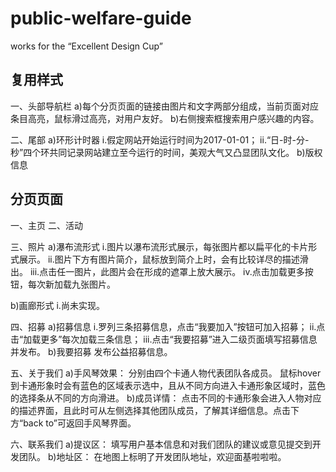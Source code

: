 # public-welfare-guide
works for the “Excellent Design Cup”


## 复用样式
一、头部导航栏
a)每个分页页面的链接由图片和文字两部分组成，当前页面对应条目高亮，鼠标滑过高亮，对用户友好。
b)右侧搜索框搜索用户感兴趣的内容。

二、尾部
a)环形计时器
i.假定网站开始运行时间为2017-01-01；
ii.“日-时-分-秒”四个环共同记录网站建立至今运行的时间，美观大气又凸显团队文化。
b)版权信息


## 分页页面
一、主页
二、活动

三、照片
a)瀑布流形式
i.图片以瀑布流形式展示，每张图片都以扁平化的卡片形式展示。
ii.图片下方有图片简介，鼠标放到简介上时，会有比较详尽的描述滑出。
iii.点击任一图片，此图片会在形成的遮罩上放大展示。
iv.点击加载更多按钮，每次新加载九张图片。

b)画廊形式
i.尚未实现。

四、招募
a)招募信息
i.罗列三条招募信息，点击“我要加入”按钮可加入招募；
ii.点击“加载更多”每次加载三条信息；
iii.点击“我要招募”进入二级页面填写招募信息并发布。
b)我要招募
发布公益招募信息。

五、关于我们
a)手风琴效果：
分别由四个卡通人物代表团队各成员。
鼠标hover到卡通形象时会有蓝色的区域表示选中，且从不同方向进入卡通形象区域时，蓝色的选择条从不同的方向滑进。
b)成员详情：
点击不同的卡通形象会进入人物对应的描述界面，且此时可从左侧选择其他团队成员，了解其详细信息。点击下方“back to”可返回手风琴界面。

六、联系我们
a)提议区：
填写用户基本信息和对我们团队的建议或意见提交到开发团队。
b)地址区：
在地图上标明了开发团队地址，欢迎面基啦啦啦。